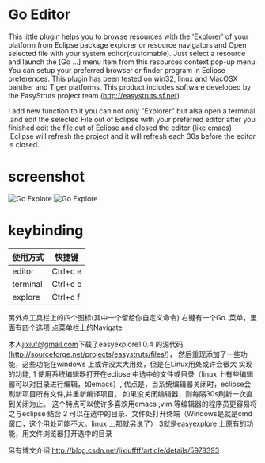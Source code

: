 # Go Editor 
This little plugin helps you to browse resources with the 'Explorer' of your platform from
Eclipse package explorer or resource navigators and Open selected file with your
system editor(customable).
Just select a resource and launch the [Go ...] menu item from this resources context pop-up menu.
You can setup your preferred browser or finder program in Eclipse preferences.
This plugin has been tested on win32, linux and MacOSX panther and Tiger platforms.
This product includes software developed by the EasyStruts project team (http://easystruts.sf.net).

I add new function to it
you can not only "Explorer" but alsa open a terminal ,and edit the selected File
out of Eclipse with your preferred editor
after you finished edit the file out of Eclipse and closed the editor (like
emacs) ,Eclipse will refresh the project and it will refresh each 30s before the
editor is closed.

# screenshot
![Go Explore](https://raw.githubusercontent.com/emacs-java/eclipse_go_editor/master/screenshots/screenshot1.jpg)
![Go Explore](https://raw.githubusercontent.com/emacs-java/eclipse_go_editor/master/screenshots/screenshot2.gif)
  
  
# keybinding 
使用方式   |           快捷键 
---------- | -------------------
 editor    |         Ctrl+c e 
 terminal  |         Ctrl+c c 
 explore   |         Ctrl+c f 

另外点工具栏上的四个图标(其中一个留给你自定义命令)
右键有一个Go..菜单，里面有四个选项
点菜单栏上的Navigate

本人<jixiuf@gmail.com>下载了easyexplore1.0.4 的源代码(http://sourceforge.net/projects/easystruts/files/)，
然后重现添加了一些功能，这些功能在windows 上或许没太大用处，但是在Linux用处或许会很大
实现的功能,
    1 使用系统编辑器打开在eclipse 中选中的文件或目录（linux 上有些编辑器可以对目录进行编辑，如emacs）,
           优点是，当系统编辑器关闭时，eclipse会刷新项目所有文件,并重新编译项目。
                   如果没关闭编辑器，则每隔30s刷新一次直到关闭为止。
                   这个特点可以使许多喜欢用emacs ,vim 等编辑器的程序员更容易将之与eclipse 结合
    2 可以在选中的目录、文件处打开终端（Windows是就是cmd窗口，这个用处可能不大。linux 上那就另说了）
    3就是easyexplore 上原有的功能，用文件浏览器打开选中的目录

另有博文介绍
http://blog.csdn.net/jixiuffff/article/details/5978393
